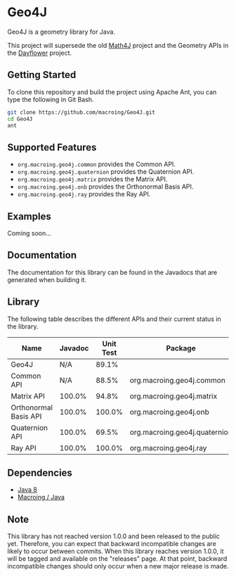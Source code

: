 Geo4J
=====
Geo4J is a geometry library for Java.

This project will supersede the old [Math4J](https://github.com/macroing/Math4J) project and the Geometry APIs in the [Dayflower](https://github.com/macroing/Dayflower) project.

Getting Started
---------------
To clone this repository and build the project using Apache Ant, you can type the following in Git Bash.

```bash
git clone https://github.com/macroing/Geo4J.git
cd Geo4J
ant
```

Supported Features
------------------
 - `org.macroing.geo4j.common` provides the Common API.
 - `org.macroing.geo4j.quaternion` provides the Quaternion API.
 - `org.macroing.geo4j.matrix` provides the Matrix API.
 - `org.macroing.geo4j.onb` provides the Orthonormal Basis API.
 - `org.macroing.geo4j.ray` provides the Ray API.

Examples
--------
Coming soon...

Documentation
-------------
The documentation for this library can be found in the Javadocs that are generated when building it.

Library
-------
The following table describes the different APIs and their current status in the library.

| Name                  | Javadoc | Unit Test | Package                       |
| --------------------- | ------- | --------- | ----------------------------- |
| Geo4J                 | N/A     |  89.1%    |                               |
| Common API            | N/A     |  88.5%    | org.macroing.geo4j.common     |
| Matrix API            | 100.0%  |  94.8%    | org.macroing.geo4j.matrix     |
| Orthonormal Basis API | 100.0%  | 100.0%    | org.macroing.geo4j.onb        |
| Quaternion API        | 100.0%  |  69.5%    | org.macroing.geo4j.quaternion |
| Ray API               | 100.0%  | 100.0%    | org.macroing.geo4j.ray        |

Dependencies
------------
 - [Java 8](http://www.java.com)
 - [Macroing / Java](https://github.com/macroing/Java)

Note
----
This library has not reached version 1.0.0 and been released to the public yet. Therefore, you can expect that backward incompatible changes are likely to occur between commits. When this library reaches version 1.0.0, it will be tagged and available on the "releases" page. At that point, backward incompatible changes should only occur when a new major release is made.
